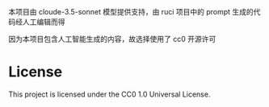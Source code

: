 本项目由 cloude-3.5-sonnet 模型提供支持，由 ruci 项目中的 prompt 生成的代码经人工编辑而得

因为本项目包含人工智能生成的内容，故选择使用了 cc0 开源许可

# License

This project is licensed under the CC0 1.0 Universal License.